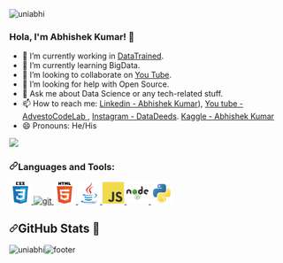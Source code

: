 <img src="https://camo.githubusercontent.com/dcb8a090785189dbf28c08a3aface5c2c598ff9c59be696ad1eab3806d52e335/68747470733a2f2f6b6f6d617265762e636f6d2f67687076632f3f757365726e616d653d76616e7368696b61323330266c6162656c3d50726f66696c65253230766965777326636f6c6f723d306537356236267374796c653d666c6174" alt="uniabhi" data-canonical-src="https://komarev.com/ghpvc/?username=uniabhi&amp;label=Profile%20views&amp;color=0e75b6&amp;style=flat" style="max-width: 100%;">



### Hola, I'm Abhishek Kumar! 👋

- 🔭 I’m currently working in [DataTrained](https://www.datatrained.com/).
- 🌱 I’m currently learning BigData.
- 👯 I’m looking to collaborate on [You Tube](https://www.youtube.com/channel/UCe9UFweyleD7v7NnzJc-4aw).
- 🤔 I’m looking for help with Open Source.
- 💬 Ask me about Data Science or any tech-related stuff.
- 📫 How to reach me: [Linkedin - Abhishek Kumar](https://www.linkedin.com/in/abhikr56/)), [You tube - AdvestoCodeLab
](https://www.youtube.com/channel/UCe9UFweyleD7v7NnzJc-4aw), [Instagram - DataDeeds](https://www.instagram.com/data_deeds/). [Kaggle - Abhishek Kumar]( https://www.kaggle.com/uniabhi)
- 😄 Pronouns: He/His


<img src="https://github-readme-stats.vercel.app/api?username=uniabhi&&show_icons=true&title_color=ffffff&icon_color=bb2acf&text_color=daf7dc&bg_color=151515">


<p align="left" dir="auto"> <h3 align="left" dir="auto"><a id="user-content-languages-and-tools" class="anchor" aria-hidden="true" href="#languages-and-tools"><svg class="octicon octicon-link" viewBox="0 0 16 16" version="1.1" width="16" height="16" aria-hidden="true"><path fill-rule="evenodd" d="M7.775 3.275a.75.75 0 001.06 1.06l1.25-1.25a2 2 0 112.83 2.83l-2.5 2.5a2 2 0 01-2.83 0 .75.75 0 00-1.06 1.06 3.5 3.5 0 004.95 0l2.5-2.5a3.5 3.5 0 00-4.95-4.95l-1.25 1.25zm-4.69 9.64a2 2 0 010-2.83l2.5-2.5a2 2 0 012.83 0 .75.75 0 001.06-1.06 3.5 3.5 0 00-4.95 0l-2.5 2.5a3.5 3.5 0 004.95 4.95l1.25-1.25a.75.75 0 00-1.06-1.06l-1.25 1.25a2 2 0 01-2.83 0z"></path></svg></a>Languages and Tools:</h3><a href="https://www.w3schools.com/css/" rel="nofollow"> <img src="https://raw.githubusercontent.com/devicons/devicon/master/icons/css3/css3-original-wordmark.svg" alt="css3" width="40" height="40" style="max-width: 100%;"> </a> <a href="https://git-scm.com/" rel="nofollow"> <img src="https://camo.githubusercontent.com/fbfcb9e3dc648adc93bef37c718db16c52f617ad055a26de6dc3c21865c3321d/68747470733a2f2f7777772e766563746f726c6f676f2e7a6f6e652f6c6f676f732f6769742d73636d2f6769742d73636d2d69636f6e2e737667" alt="git" width="40" height="40" data-canonical-src="https://www.vectorlogo.zone/logos/git-scm/git-scm-icon.svg" style="max-width: 100%;"> </a> <a href="https://www.w3.org/html/" rel="nofollow"> <img src="https://raw.githubusercontent.com/devicons/devicon/master/icons/html5/html5-original-wordmark.svg" alt="html5" width="40" height="40" style="max-width: 100%;"> </a> <a href="https://www.java.com" rel="nofollow"> <img src="https://raw.githubusercontent.com/devicons/devicon/master/icons/java/java-original.svg" alt="java" width="40" height="40" style="max-width: 100%;"> </a> <a href="https://developer.mozilla.org/en-US/docs/Web/JavaScript" rel="nofollow"> <img src="https://raw.githubusercontent.com/devicons/devicon/master/icons/javascript/javascript-original.svg" alt="javascript" width="40" height="40" style="max-width: 100%;"> </a> <a href="https://nodejs.org" rel="nofollow"> <img src="https://raw.githubusercontent.com/devicons/devicon/master/icons/nodejs/nodejs-original-wordmark.svg" alt="nodejs" width="40" height="40" style="max-width: 100%;"> </a> <a href="https://www.python.org" rel="nofollow"> <img src="https://raw.githubusercontent.com/devicons/devicon/master/icons/python/python-original.svg" alt="python" width="40" height="40" style="max-width: 100%;"> </a> </p>


<h2 dir="auto"><a id="user-content-github-stats-" class="anchor" aria-hidden="true" href="#github-stats-"><svg class="octicon octicon-link" viewBox="0 0 16 16" version="1.1" width="16" height="16" aria-hidden="true"><path fill-rule="evenodd" d="M7.775 3.275a.75.75 0 001.06 1.06l1.25-1.25a2 2 0 112.83 2.83l-2.5 2.5a2 2 0 01-2.83 0 .75.75 0 00-1.06 1.06 3.5 3.5 0 004.95 0l2.5-2.5a3.5 3.5 0 00-4.95-4.95l-1.25 1.25zm-4.69 9.64a2 2 0 010-2.83l2.5-2.5a2 2 0 012.83 0 .75.75 0 001.06-1.06 3.5 3.5 0 00-4.95 0l-2.5 2.5a3.5 3.5 0 004.95 4.95l1.25-1.25a.75.75 0 00-1.06-1.06l-1.25 1.25a2 2 0 01-2.83 0z"></path></svg></a>GitHub Stats <g-emoji class="g-emoji" alias="100" fallback-src="https://github.githubassets.com/images/icons/emoji/unicode/1f4af.png">💯</g-emoji></h2>



<p dir="auto"><a target="_blank" rel="noopener noreferrer" href="https://camo.githubusercontent.com/d5ab282b7f8a6a8f18f2d75f84d6cea4b74cb5daf8e0d2cc9d9ccfd2b6053a52/68747470733a2f2f6769746875622d726561646d652d73746174732e76657263656c2e6170702f6170692f746f702d6c616e67733f757365726e616d653d76616e7368696b613233302673686f775f69636f6e733d74727565266c6f63616c653d656e266c61796f75743d636f6d70616374"><img align="left" src="https://camo.githubusercontent.com/d5ab282b7f8a6a8f18f2d75f84d6cea4b74cb5daf8e0d2cc9d9ccfd2b6053a52/68747470733a2f2f6769746875622d726561646d652d73746174732e76657263656c2e6170702f6170692f746f702d6c616e67733f757365726e616d653d76616e7368696b613233302673686f775f69636f6e733d74727565266c6f63616c653d656e266c61796f75743d636f6d70616374" alt="uniabhi" data-canonical-src="https://github-readme-stats.vercel.app/api/top-langs?username=uniabhi&amp;show_icons=true&amp;locale=en&amp;layout=compact" style="max-width: 100%;"></a></p>

<img src="https://github.com/vanshika230/vanshika230/raw/main/footer.png" alt="footer" style="max-width: 100%;">



